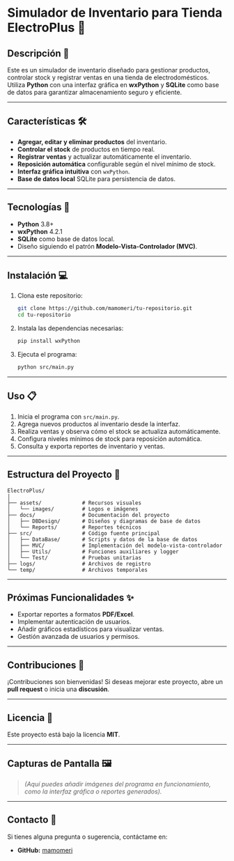 # Simulador de Inventario para Tienda ElectroPlus 🛒

## Descripción 📖
Este es un simulador de inventario diseñado para gestionar productos, controlar stock y registrar ventas en una tienda de electrodomésticos. Utiliza **Python** con una interfaz gráfica en **wxPython** y **SQLite** como base de datos para garantizar almacenamiento seguro y eficiente.

---

## Características 🛠️
- **Agregar, editar y eliminar productos** del inventario.
- **Controlar el stock** de productos en tiempo real.
- **Registrar ventas** y actualizar automáticamente el inventario.
- **Reposición automática** configurable según el nivel mínimo de stock.
- **Interfaz gráfica intuitiva** con `wxPython`.
- **Base de datos local** SQLite para persistencia de datos.

---

## Tecnologías 🚀
- **Python** 3.8+
- **wxPython** 4.2.1
- **SQLite** como base de datos local.
- Diseño siguiendo el patrón **Modelo-Vista-Controlador (MVC)**.

---

## Instalación 💻

1. Clona este repositorio:
   ```bash
   git clone https://github.com/mamomeri/tu-repositorio.git
   cd tu-repositorio
   ```

2. Instala las dependencias necesarias:
   ```bash
   pip install wxPython
   ```

3. Ejecuta el programa:
   ```bash
   python src/main.py
   ```

---

## Uso 📋
1. Inicia el programa con `src/main.py`.
2. Agrega nuevos productos al inventario desde la interfaz.
3. Realiza ventas y observa cómo el stock se actualiza automáticamente.
4. Configura niveles mínimos de stock para reposición automática.
5. Consulta y exporta reportes de inventario y ventas.

---

## Estructura del Proyecto 📂

```
ElectroPlus/
│
├── assets/             # Recursos visuales
│   └── images/         # Logos e imágenes
├── docs/               # Documentación del proyecto
│   ├── DBDesign/       # Diseños y diagramas de base de datos
│   └── Reports/        # Reportes técnicos
├── src/                # Código fuente principal
│   ├── DataBase/       # Scripts y datos de la base de datos
│   ├── MVC/            # Implementación del modelo-vista-controlador
│   ├── Utils/          # Funciones auxiliares y logger
│   └── Test/           # Pruebas unitarias
├── logs/               # Archivos de registro
└── temp/               # Archivos temporales
```

---

## Próximas Funcionalidades ✨
- Exportar reportes a formatos **PDF/Excel**.
- Implementar autenticación de usuarios.
- Añadir gráficos estadísticos para visualizar ventas.
- Gestión avanzada de usuarios y permisos.

---

## Contribuciones 🤝
¡Contribuciones son bienvenidas! Si deseas mejorar este proyecto, abre un **pull request** o inicia una **discusión**.

---

## Licencia 📄
Este proyecto está bajo la licencia **MIT**.

---

## Capturas de Pantalla 🖼️
> *(Aquí puedes añadir imágenes del programa en funcionamiento, como la interfaz gráfica o reportes generados).*

---

## Contacto 📧
Si tienes alguna pregunta o sugerencia, contáctame en:
- **GitHub:** [mamomeri](https://github.com/mamomeri)
